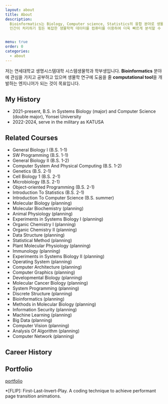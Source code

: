 ```yaml
---
layout: about
title: About
description:
  Bioinformatics는 Biology, Computer science, Statistics의 융합 분야로 생물학 정보에 전산학적인 기술이 더해진 것을 의미한다.
  인간이 처리하기 힘든 복잡한 생물학적 데이터를 컴퓨터를 이용하여 더욱 빠르게 분석할 수 있도록 하는 학문이며 주로 유전학이나 유전체학, DNA 염기서열에 관련된 분석, 분자 구조 분석 등에 활용되고 있다.            - Incodom


menu: true
order: 0
categories:
  - about
---
```


저는 연세대학교 생명시스템대학 시스템생물학과 학부생입니다. **Bioinformatics** 분야에 관심을 가지고 공부하고 있으며 생물학 연구에 도움을 줄 **computational tool**을 개발하는 엔지니어가 되는 것이 목표입니다.


## My History

* 2021-present, B.S. in Systems Biology (major) and Computer Science (double major), Yonsei University
* 2022-2024, serve in the military as KATUSA

## Related Courses
* General Biology I (B.S. 1-1)
* SW Programming (B.S. 1-1)
* General Biology II (B.S. 1-2)
* Computer System And Physical Computing (B.S. 1-2)
* Genetics (B.S. 2-1)
* Cell Biology 1 (B.S. 2-1)
* Microbiology (B.S. 2-1)
* Object-oriented Programming (B.S. 2-1)
* Introduction To Statistics (B.S. 2-1)
* Introduction To Computer Science (B.S. summer)
* Molecular Biology (planning)
* Molecular Biochemistry (planning)
* Animal Physiology (planning)
* Experiments in Systems Biology I (planning)
* Organic Chemistry I (planning)
* Organic Chemistry II (planning)
* Data Structure (planning)
* Statistical Method (planning)
* Plant Molecular Physiology (planning)
* Immunology (planning)
* Experiments in Systems Biology II (planning)
* Operating System (planning)
* Computer Architecture (planning)
* Computer Graphics (planning)
* Developmental Biology (planning)
* Molecular Cancer Biology (planning)
* System Programming (planning)
* Discrete Structure (planning)
* Bioinformatics (planning)
* Methods in Molecular Biology (planning)
* Information Security (planning)
* Machine Learning (planning)
* Big Data (planning)
* Computer Vision (planning)
* Analysis Of Algorithm (planning)
* Computer Network (planning)

## Career History

## Portfolio
[portfolio]



[^4]: Actual page load speed depends on your hosting provider, resolution of embedded images and usage of 3rd party plugins.  







[blog]: https://qwtel.com/hydejack/blog/
[portfolio]: https://qwtel.com/hydejack/variations/
[resume]: https://qwtel.com/hydejack/resume/
[download]: https://qwtel.com/download/
[welcome]: https://qwtel.com/hydejack/
[forms]: https://qwtel.com/hydejack/forms-by-example/

[feat]: #features
[news]: #newsletter-subscription-box
[syntax]: #syntax-highlighting
[latex]: #latex-math-blocks

[license]: LICENSE.md
[pro]: licenses/PRO.md
[docs]: docs/7.5.0/index.md

[kit]: https://github.com/qwtel/hydejack-starter-kit/archive/v7.5.0.zip
[src]: https://github.com/qwtel/hydejack
[gem]: https://rubygems.org/gems/jekyll-theme-hydejack
[buy]: https://app.simplegoods.co/i/AQTTVBOE

[gpss]: https://developers.google.com/speed/pagespeed/insights/?url=https%3A%2F%2Fqwtel.com%2Fhydejack%2F
[wiki]: https://github.com/qwtel/hydejack/blob/master/docs/7.5.0/index.md
[pdf]: https://github.com/qwtel/hydejack/releases/download/v7.5.0/Documentation._.Hydejack.pdf
[hy-push-state]: https://qwtel.com/hy-push-state/
[hy-drawer]: https://qwtel.com/hy-drawer/
[rouge]: http://rouge.jneen.net
[katex]: https://khan.github.io/KaTeX/
[tinyletter]: https://tinyletter.com/

*[FLIP]: First-Last-Invert-Play. A coding technique to achieve performant page transition animations.
